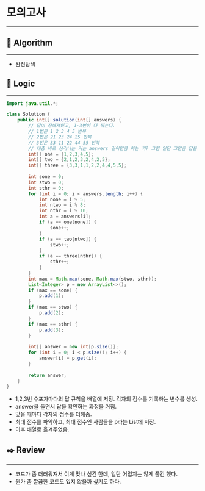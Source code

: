 # 모의고사

---

## 📌 **Algorithm**

---

- 완전탐색

## 📍 **Logic**

---

```java
import java.util.*;

class Solution {
    public int[] solution(int[] answers) {
        // 답이 정해져있고, 1~3번이 다 찍는다.
        // 1번은 1 2 3 4 5 반복
        // 2번은 21 23 24 25 반복
        // 3번은 33 11 22 44 55 반복
        // 대충 바로 생각나는 거는 answers 길이만큼 하는 거? 그럼 일단 그만큼 답을 채우고? 아니다. 그냥 각각 10씩 맞추자.
        int[] one = {1,2,3,4,5};
        int[] two = {2,1,2,3,2,4,2,5};
        int[] three = {3,3,1,1,2,2,4,4,5,5};
        
        int sone = 0;
        int stwo = 0;
        int sthr = 0;
        for (int i = 0; i < answers.length; i++) {
            int none = i % 5;
            int ntwo = i % 8;
            int nthr = i % 10;
            int a = answers[i];
            if (a == one[none]) {
                sone++;
            }
            if (a == two[ntwo]) {
                stwo++;
            }
            if (a == three[nthr]) {
                sthr++;
            }
        }
        int max = Math.max(sone, Math.max(stwo, sthr));
        List<Integer> p = new ArrayList<>();
        if (max == sone) {
            p.add(1);
        }
        if (max == stwo) {
            p.add(2);
        }
        if (max == sthr) {
            p.add(3);
        }
        
        int[] answer = new int[p.size()];
        for (int i = 0; i < p.size(); i++) {
            answer[i] = p.get(i);
        }
        
        return answer;
    }
}
```

- 1,2,3번 수포자마다의 답 규칙을 배열에 저장. 각자의 점수를 기록하는 변수를 생성.
- answer을 돌면서 답을 확인하는 과정을 거침.
- 맞을 때마다 각자의 점수를 더해줌.
- 최대 점수를 파악하고, 최대 점수인 사람들을 p라는 List에 저장.
- 이후 배열로 옮겨주었음.

## ✒️ **Review**

---

- 코드가 좀 더러워져서 이게 맞나 싶긴 한데, 일단 어렵지는 않게 풀긴 했다.
- 뭔가 좀 깔끔한 코드도 있지 않을까 싶기도 하다.